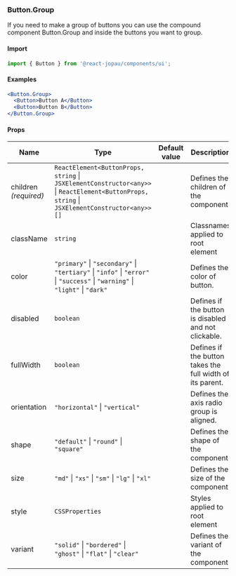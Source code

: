 ### Button.Group

If you need to make a group of buttons you can use the compound component Button.Group and inside the buttons you want to group.

#### Import

```jsx
import { Button } from '@react-jopau/components/ui';
```

#### Examples

```jsx
<Button.Group>
  <Button>Button A</Button>
  <Button>Button B</Button>
</Button.Group>
```

#### Props

| Name                  | Type                                                                                                                                         | Default value | Description                                               |
| --------------------- | -------------------------------------------------------------------------------------------------------------------------------------------- | ------------- | --------------------------------------------------------- |
| children _(required)_ | `ReactElement<ButtonProps, string` \| `JSXElementConstructor<any>>` \| `ReactElement<ButtonProps, string` \| `JSXElementConstructor<any>>[]` |               | Defines the children of the component.                    |
| className             | `string`                                                                                                                                     |               | Classnames applied to root element                        |
| color                 | `"primary"` \| `"secondary"` \| `"tertiary"` \| `"info"` \| `"error"` \| `"success"` \| `"warning"` \| `"light"` \| `"dark"`                 |               | Defines the color of button.                              |
| disabled              | `boolean`                                                                                                                                    |               | Defines if the button is disabled and not clickable.      |
| fullWidth             | `boolean`                                                                                                                                    |               | Defines if the button takes the full width of its parent. |
| orientation           | `"horizontal"` \| `"vertical"`                                                                                                               |               | Defines the axis radio group is aligned.                  |
| shape                 | `"default"` \| `"round"` \| `"square"`                                                                                                       |               | Defines the shape of the component.                       |
| size                  | `"md"` \| `"xs"` \| `"sm"` \| `"lg"` \| `"xl"`                                                                                               |               | Defines the size of the component.                        |
| style                 | `CSSProperties`                                                                                                                              |               | Styles applied to root element                            |
| variant               | `"solid"` \| `"bordered"` \| `"ghost"` \| `"flat"` \| `"clear"`                                                                              |               | Defines the variant of the component.                     |
